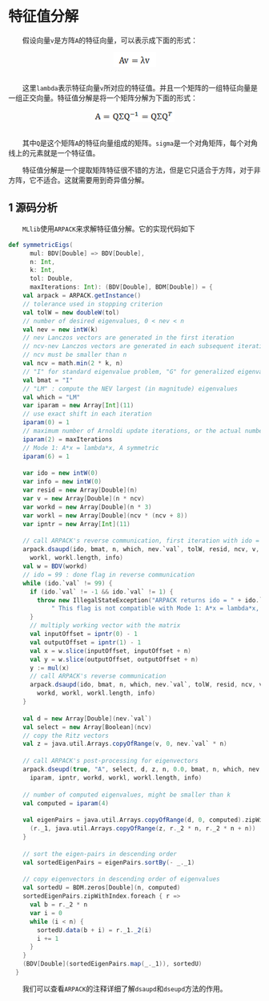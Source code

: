 # 特征值分解

&emsp;&emsp;假设向量`v`是方阵`A`的特征向量，可以表示成下面的形式：

<div  align="center"><img src="imgs/1.1.png" width = "85" height = "30" alt="1.1" align="center" /></div><br>

&emsp;&emsp;这里`lambda`表示特征向量`v`所对应的特征值。并且一个矩阵的一组特征向量是一组正交向量。特征值分解是将一个矩阵分解为下面的形式：

<div  align="center"><img src="imgs/1.2.png" width = "160" height = "25" alt="1.2" align="center" /></div><br>

&emsp;&emsp;其中`Q`是这个矩阵`A`的特征向量组成的矩阵。`sigma`是一个对角矩阵，每个对角线上的元素就是一个特征值。

&emsp;&emsp;特征值分解是一个提取矩阵特征很不错的方法，但是它只适合于方阵，对于非方阵，它不适合。这就需要用到奇异值分解。

## 1 源码分析

&emsp;&emsp;`MLlib`使用`ARPACK`来求解特征值分解。它的实现代码如下

```scala
def symmetricEigs(
      mul: BDV[Double] => BDV[Double],
      n: Int,
      k: Int,
      tol: Double,
      maxIterations: Int): (BDV[Double], BDM[Double]) = {
    val arpack = ARPACK.getInstance()
    // tolerance used in stopping criterion
    val tolW = new doubleW(tol)
    // number of desired eigenvalues, 0 < nev < n
    val nev = new intW(k)
    // nev Lanczos vectors are generated in the first iteration
    // ncv-nev Lanczos vectors are generated in each subsequent iteration
    // ncv must be smaller than n
    val ncv = math.min(2 * k, n)
    // "I" for standard eigenvalue problem, "G" for generalized eigenvalue problem
    val bmat = "I"
    // "LM" : compute the NEV largest (in magnitude) eigenvalues
    val which = "LM"
    var iparam = new Array[Int](11)
    // use exact shift in each iteration
    iparam(0) = 1
    // maximum number of Arnoldi update iterations, or the actual number of iterations on output
    iparam(2) = maxIterations
    // Mode 1: A*x = lambda*x, A symmetric
    iparam(6) = 1

    var ido = new intW(0)
    var info = new intW(0)
    var resid = new Array[Double](n)
    var v = new Array[Double](n * ncv)
    var workd = new Array[Double](n * 3)
    var workl = new Array[Double](ncv * (ncv + 8))
    var ipntr = new Array[Int](11)

    // call ARPACK's reverse communication, first iteration with ido = 0
    arpack.dsaupd(ido, bmat, n, which, nev.`val`, tolW, resid, ncv, v, n, iparam, ipntr, workd,
      workl, workl.length, info)
    val w = BDV(workd)
    // ido = 99 : done flag in reverse communication
    while (ido.`val` != 99) {
      if (ido.`val` != -1 && ido.`val` != 1) {
        throw new IllegalStateException("ARPACK returns ido = " + ido.`val` +
            " This flag is not compatible with Mode 1: A*x = lambda*x, A symmetric.")
      }
      // multiply working vector with the matrix
      val inputOffset = ipntr(0) - 1
      val outputOffset = ipntr(1) - 1
      val x = w.slice(inputOffset, inputOffset + n)
      val y = w.slice(outputOffset, outputOffset + n)
      y := mul(x)
      // call ARPACK's reverse communication
      arpack.dsaupd(ido, bmat, n, which, nev.`val`, tolW, resid, ncv, v, n, iparam, ipntr,
        workd, workl, workl.length, info)
    }

    val d = new Array[Double](nev.`val`)
    val select = new Array[Boolean](ncv)
    // copy the Ritz vectors
    val z = java.util.Arrays.copyOfRange(v, 0, nev.`val` * n)

    // call ARPACK's post-processing for eigenvectors
    arpack.dseupd(true, "A", select, d, z, n, 0.0, bmat, n, which, nev, tol, resid, ncv, v, n,
      iparam, ipntr, workd, workl, workl.length, info)

    // number of computed eigenvalues, might be smaller than k
    val computed = iparam(4)

    val eigenPairs = java.util.Arrays.copyOfRange(d, 0, computed).zipWithIndex.map { r =>
      (r._1, java.util.Arrays.copyOfRange(z, r._2 * n, r._2 * n + n))
    }

    // sort the eigen-pairs in descending order
    val sortedEigenPairs = eigenPairs.sortBy(- _._1)

    // copy eigenvectors in descending order of eigenvalues
    val sortedU = BDM.zeros[Double](n, computed)
    sortedEigenPairs.zipWithIndex.foreach { r =>
      val b = r._2 * n
      var i = 0
      while (i < n) {
        sortedU.data(b + i) = r._1._2(i)
        i += 1
      }
    }
    (BDV[Double](sortedEigenPairs.map(_._1)), sortedU)
  }
```
&emsp;&emsp;我们可以查看`ARPACK`的注释详细了解`dsaupd`和`dseupd`方法的作用。